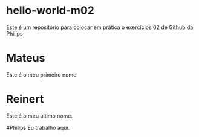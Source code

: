 # hello-world-m02
Este é um repositório para colocar em prática o exercícios 02 de Github da Philips

# Mateus
Este é o meu primeiro nome.

# Reinert
Este é o meu último nome.

#Philips
Eu trabalho aqui.
